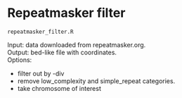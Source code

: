 # Repeatmasker filter
```
repeatmasker_filter.R
```
Input: data downloaded from repeatmasker.org.   
Output: bed-like file with coordinates.  
Options: 
* filter out by -div
* remove low_complexity and simple_repeat categories.
* take chromosome of interest

